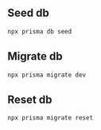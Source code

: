 ## Seed db 
```bash
npx prisma db seed
```

## Migrate db
```bash
npx prisma migrate dev
```

## Reset db
```bash
npx prisma migrate reset
```
